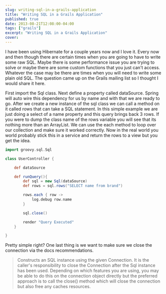 ```yaml
---
slug: writing-sql-in-a-grails-application
title: "Writing SQL in a Grails Application"
published: true
date: 2013-08-21T12:08:00-04:00
tags: ["grails"]
excerpt: "Writing SQL in a Grails Application"
cover:
---
```


I have been using Hibernate for a couple years now and I love it. Every now and then though there are certain times when you are going to have to write some raw SQL. Maybe there is some performance issue you are trying to solve or maybe there are some custom functions that you just can't access. Whatever the case may be there are times when you will need to write some plain old SQL. The question came up on the Grails mailing list so I thought I would share it here.

First import the Sql class. Next define a property called dataSource. Spring will auto wire this dependency for us by name and with that we are ready to go. After we create a new instance of the sql class we can call a method on it called rows that can take a SQL statement. In this simple example we are just doing a select of a name property and this query brings back 3 rows. If you were to dump the class name of the rows variable you will see that its nothing more than an ArrayList. We can use the each method to loop over our collection and make sure it worked correctly. Now in the real world you world probably stick this in a service and return the rows to a view but you get the idea.

```groovy
import groovy.sql.Sql

class UserController {

    def dataSource

    def runQuery(){
    	def sql = new Sql(dataSource)
    	def rows = sql.rows("SELECT name from brand")

		rows.each { row ->
			log.debug row.name
		}

		sql.close()

    	render "Query Executed"
    }

}
```

Pretty simple right? One last thing is we want to make sure we close the connection via the docs recommendations.

> Constructs an SQL instance using the given Connection. It is the caller's responsibility to close the Connection after the Sql instance has been used. Depending on which features you are using, you may be able to do this on the connection object directly but the preferred approach is to call the close() method which will close the connection but also free any caches resources.
